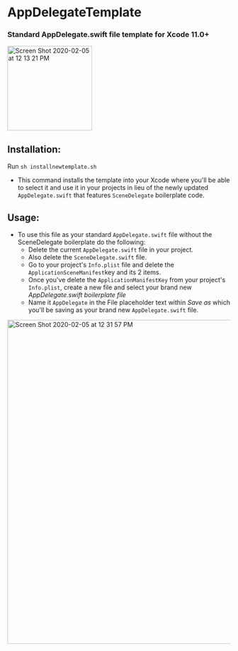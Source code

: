 # AppDelegateTemplate 
### Standard AppDelegate.swift file template for Xcode 11.0+
<img width="191" alt="Screen Shot 2020-02-05 at 12 13 21 PM" src="https://user-images.githubusercontent.com/21044119/73865221-eeb90180-4810-11ea-954c-a5e4bf8d7692.png"> 

## Installation:
Run `sh installnewtemplate.sh`
- This command installs the template into your Xcode where you'll be able to select it and use it in your projects in lieu of the newly updated `AppDelegate.swift` that features `SceneDelegate` boilerplate code. 

## Usage:
- To use this file as your standard `AppDelegate.swift` file without the SceneDelegate boilerplate do the following:
  - Delete the current `AppDelegate.swift` file in your project.
  - Also delete the `SceneDelegate.swift` file. 
  - Go to your project's `Info.plist` file and delete the `ApplicationSceneManifest`key and its 2 items.
  - Once you've delete the `ApplicationManifestKey` from your project's `Info.plist`, create a new file and select your brand new *AppDelegate.swift boilerplate file*
  - Name it `AppDelegate` in the File placeholder text within _Save as_ which you'll be saving as your brand new `AppDelegate.swift` file.  
 
<img width="731" alt="Screen Shot 2020-02-05 at 12 31 57 PM" src="https://user-images.githubusercontent.com/21044119/73866927-b535c580-4813-11ea-9beb-456afd90636d.png">
